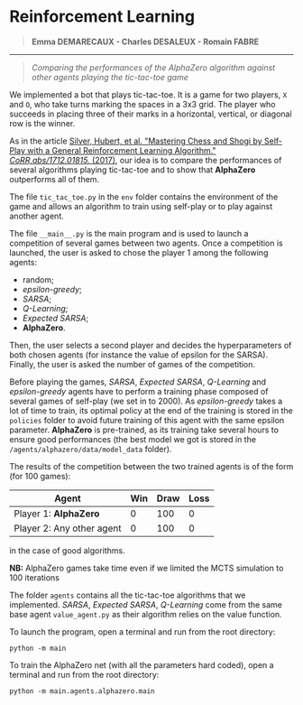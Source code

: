 # Reinforcement Learning

>**Emma DEMARECAUX - Charles DESALEUX - Romain FABRE**
************************
>*Comparing the performances of the _AlphaZero_ algorithm against other agents playing the tic-tac-toe game*

We implemented a bot that plays tic-tac-toe. It is a game for two players, `X` and `O`, who take turns marking the spaces in a 3x3 grid. 
The player who succeeds in placing three of their marks in a horizontal, vertical, or diagonal row is the winner.

As in the article [Silver, Hubert, et al. "Mastering Chess and Shogi by Self-Play with a General Reinforcement Learning Algorithm." 
*CoRR,abs/1712.01815.* (2017)](http://arxiv.org/abs/1712.01815), our idea is to compare the performances of several algorithms playing tic-tac-toe and to show that **AlphaZero** outperforms all of them.


The file `tic_tac_toe.py` in the `env` folder contains the environment of the game and allows an algorithm to train using self-play or to play against another agent.

The file `__main__.py` is the main program and is used to launch a competition of several games between two agents. Once a competition is launched, the user is asked to chose the player 1 among the following agents:

- random;
- _epsilon-greedy_;
- _SARSA_;
- _Q-Learning_;
- _Expected SARSA_;
- **AlphaZero**.

Then, the user selects a second player and decides the hyperparameters of both chosen agents (for instance the value of epsilon for the SARSA). Finally, the user is asked the number of games of the competition.

Before playing the games, _SARSA_, _Expected SARSA_, _Q-Learning_ and _epsilon-greedy_ agents have to perform a training phase composed of several games of self-play (we set in to 2000). As _epsilon-greedy_ takes a lot of time to train, its optimal policy at the end of the training is stored in the `policies` folder to avoid future training of this agent with the same epsilon parameter. **AlphaZero** is pre-trained, as its training take several hours to ensure good performances (the best model we got is stored in the `/agents/alphazero/data/model_data` folder).

The results of the competition between the two trained agents is of the form (for 100 games):

| Agent                       | Win | Draw | Loss |
|-----------------------------|-----|------|------|
| Player 1: **AlphaZero**       | 0   | 100  | 0    |
| Player 2: Any other agent   | 0   | 100  | 0    |

in the case of good algorithms.

**NB:** AlphaZero games take time even if we limited the MCTS simulation to 100 iterations

The folder `agents` contains all the tic-tac-toe algorithms that we implemented. _SARSA_, _Expected SARSA_, _Q-Learning_ come from the same base agent `value_agent.py` as their algorithm relies on the value function.

To launch the program, open a terminal and run from the root directory:
```
python -m main
``` 
To train the AlphaZero net (with all the parameters hard coded), open a terminal and run from the root directory:
```
python -m main.agents.alphazero.main
``` 
